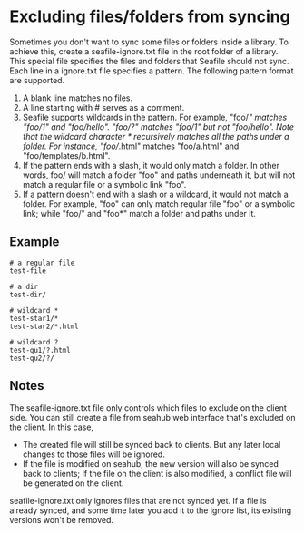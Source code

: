 # Excluding files/folders from syncing

Sometimes you don't want to sync some files or folders inside a library.
To achieve this, create a seafile-ignore.txt file in the root folder of a library. This special file specifies the files and folders that Seafile should not sync. Each line in a ignore.txt file specifies a pattern. The following pattern format are supported.

1. A blank line matches no files.
2. A line starting with # serves as a comment.
3. Seafile supports wildcards in the pattern. For example, "foo/*" matches "foo/1" and "foo/hello". "foo/?" matches "foo/1" but not "foo/hello". Note that the wildcard character * recursively matches all the paths under a folder. For instance, "foo/*.html" matches "foo/a.html" and "foo/templates/b.html".
4. If the pattern ends with a slash, it would only match a folder. In other words, foo/ will match a folder "foo" and paths underneath it, but will not match a regular file or a symbolic link "foo".
5. If a pattern doesn't end with a slash or a wildcard, it would not match a folder. For example, "foo" can only match regular file "foo" or a symbolic link; while "foo/" and "foo*" match a folder and paths under it.

## Example

```
# a regular file
test-file

# a dir
test-dir/

# wildcard *
test-star1/*
test-star2/*.html

# wildcard ?
test-qu1/?.html
test-qu2/?/
```

## Notes

The seafile-ignore.txt file only controls which files to exclude on the client side. You can still create a file from seahub web interface that's excluded on the client. In this case,

* The created file will still be synced back to clients. But any later local changes to those files will be ignored.
* If the file is modified on seahub, the new version will also be synced back to clients; If the file on the client is also modified, a conflict file will be generated on the client.

seafile-ignore.txt only ignores files that are not synced yet. If a file is already synced, and some time later you add it to the ignore list, its existing versions won't be removed.
